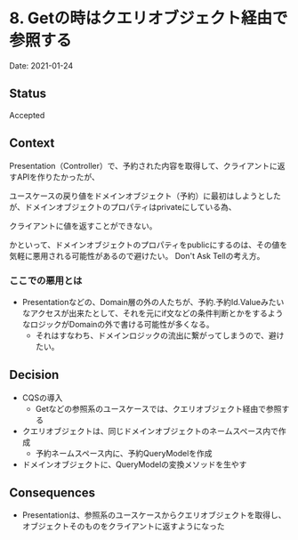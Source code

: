 # 8. Getの時はクエリオブジェクト経由で参照する

Date: 2021-01-24

## Status

Accepted

## Context

Presentation（Controller）で、予約された内容を取得して、クライアントに返すAPIを作りたかったが、

ユースケースの戻り値をドメインオブジェクト（予約）に最初はしようとしたが、ドメインオブジェクトのプロパティはprivateにしている為、

クライアントに値を返すことができない。

かといって、ドメインオブジェクトのプロパティをpublicにするのは、その値を気軽に悪用される可能性があるので避けたい。
Don't Ask Tellの考え方。

### ここでの悪用とは

- Presentationなどの、Domain層の外の人たちが、予約.予約Id.Valueみたいなアクセスが出来たとして、それを元にif文などの条件判断とかをするようなロジックがDomainの外で書ける可能性が多くなる。
    - それはすなわち、ドメインロジックの流出に繋がってしまうので、避けたい。

## Decision

- CQSの導入
    - Getなどの参照系のユースケースでは、クエリオブジェクト経由で参照する
- クエリオブジェクトは、同じドメインオブジェクトのネームスペース内で作成
    - 予約ネームスペース内に、予約QueryModelを作成
- ドメインオブジェクトに、QueryModelの変換メソッドを生やす

## Consequences

- Presentationは、参照系のユースケースからクエリオブジェクトを取得し、オブジェクトそのものをクライアントに返すようになった



